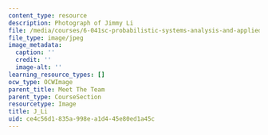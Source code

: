 ```yaml
---
content_type: resource
description: Photograph of Jimmy Li
file: /media/courses/6-041sc-probabilistic-systems-analysis-and-applied-probability-fall-2013/ce4c56d1835a998ea1d445e80ed1a45c_J_Li.jpg
file_type: image/jpeg
image_metadata:
  caption: ''
  credit: ''
  image-alt: ''
learning_resource_types: []
ocw_type: OCWImage
parent_title: Meet The Team
parent_type: CourseSection
resourcetype: Image
title: J_Li
uid: ce4c56d1-835a-998e-a1d4-45e80ed1a45c
---
```

